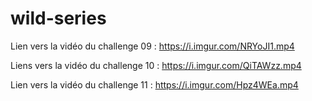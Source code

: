 # wild-series

Lien vers la vidéo du challenge 09 : https://i.imgur.com/NRYoJI1.mp4

Liens vers la vidéo du challenge 10 : https://i.imgur.com/QiTAWzz.mp4

Lien vers la vidéo du challenge 11 : https://i.imgur.com/Hpz4WEa.mp4
